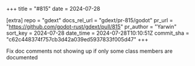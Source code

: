 +++
title = "#815"
date = 2024-07-28

[extra]
repo = "gdext"
docs_rel_url = "gdext/pr-815/godot"
pr_url = "https://github.com/godot-rust/gdext/pull/815"
pr_author = "Yarwin"
sort_key = 2024-07-28
date_time = 2024-07-28T10:10:51Z
commit_sha = "c62c448374f757cb3d42a039ed5937833f005d47"
+++

Fix doc comments not showing up if only some class members are documented
